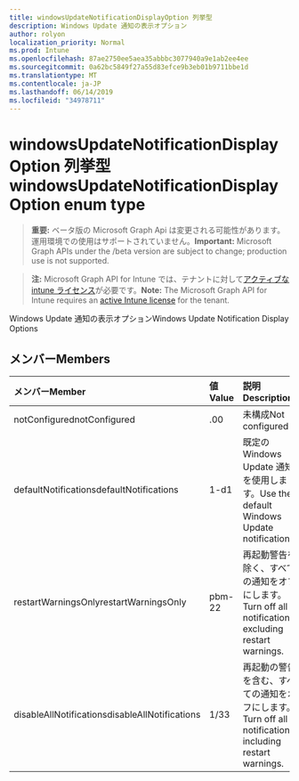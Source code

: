 ```yaml
---
title: windowsUpdateNotificationDisplayOption 列挙型
description: Windows Update 通知の表示オプション
author: rolyon
localization_priority: Normal
ms.prod: Intune
ms.openlocfilehash: 87ae2750ee5aea35abbbc3077940a9e1ab2ee4ee
ms.sourcegitcommit: 0a62bc5849f27a55d83efce9b3eb01b9711bbe1d
ms.translationtype: MT
ms.contentlocale: ja-JP
ms.lasthandoff: 06/14/2019
ms.locfileid: "34978711"
---
```

# <a name="windowsupdatenotificationdisplayoption-enum-type"></a><span data-ttu-id="f6a0f-103">windowsUpdateNotificationDisplayOption 列挙型</span><span class="sxs-lookup"><span data-stu-id="f6a0f-103">windowsUpdateNotificationDisplayOption enum type</span></span>

> <span data-ttu-id="f6a0f-104">**重要:** ベータ版の Microsoft Graph Api は変更される可能性があります。運用環境での使用はサポートされていません。</span><span class="sxs-lookup"><span data-stu-id="f6a0f-104">**Important:** Microsoft Graph APIs under the /beta version are subject to change; production use is not supported.</span></span>

> <span data-ttu-id="f6a0f-105">**注:** Microsoft Graph API for Intune では、テナントに対して[アクティブな intune ライセンス](https://go.microsoft.com/fwlink/?linkid=839381)が必要です。</span><span class="sxs-lookup"><span data-stu-id="f6a0f-105">**Note:** The Microsoft Graph API for Intune requires an [active Intune license](https://go.microsoft.com/fwlink/?linkid=839381) for the tenant.</span></span>

<span data-ttu-id="f6a0f-106">Windows Update 通知の表示オプション</span><span class="sxs-lookup"><span data-stu-id="f6a0f-106">Windows Update Notification Display Options</span></span>

## <a name="members"></a><span data-ttu-id="f6a0f-107">メンバー</span><span class="sxs-lookup"><span data-stu-id="f6a0f-107">Members</span></span>
|<span data-ttu-id="f6a0f-108">メンバー</span><span class="sxs-lookup"><span data-stu-id="f6a0f-108">Member</span></span>|<span data-ttu-id="f6a0f-109">値</span><span class="sxs-lookup"><span data-stu-id="f6a0f-109">Value</span></span>|<span data-ttu-id="f6a0f-110">説明</span><span class="sxs-lookup"><span data-stu-id="f6a0f-110">Description</span></span>|
|:---|:---|:---|
|<span data-ttu-id="f6a0f-111">notConfigured</span><span class="sxs-lookup"><span data-stu-id="f6a0f-111">notConfigured</span></span>|<span data-ttu-id="f6a0f-112">.0</span><span class="sxs-lookup"><span data-stu-id="f6a0f-112">0</span></span>|<span data-ttu-id="f6a0f-113">未構成</span><span class="sxs-lookup"><span data-stu-id="f6a0f-113">Not configured</span></span>|
|<span data-ttu-id="f6a0f-114">defaultNotifications</span><span class="sxs-lookup"><span data-stu-id="f6a0f-114">defaultNotifications</span></span>|<span data-ttu-id="f6a0f-115">1-d</span><span class="sxs-lookup"><span data-stu-id="f6a0f-115">1</span></span>|<span data-ttu-id="f6a0f-116">既定の Windows Update 通知を使用します。</span><span class="sxs-lookup"><span data-stu-id="f6a0f-116">Use the default Windows Update notifications.</span></span>|
|<span data-ttu-id="f6a0f-117">restartWarningsOnly</span><span class="sxs-lookup"><span data-stu-id="f6a0f-117">restartWarningsOnly</span></span>|<span data-ttu-id="f6a0f-118">pbm-2</span><span class="sxs-lookup"><span data-stu-id="f6a0f-118">2</span></span>|<span data-ttu-id="f6a0f-119">再起動警告を除く、すべての通知をオフにします。</span><span class="sxs-lookup"><span data-stu-id="f6a0f-119">Turn off all notifications, excluding restart warnings.</span></span>|
|<span data-ttu-id="f6a0f-120">disableAllNotifications</span><span class="sxs-lookup"><span data-stu-id="f6a0f-120">disableAllNotifications</span></span>|<span data-ttu-id="f6a0f-121">1/3</span><span class="sxs-lookup"><span data-stu-id="f6a0f-121">3</span></span>|<span data-ttu-id="f6a0f-122">再起動の警告を含む、すべての通知をオフにします。</span><span class="sxs-lookup"><span data-stu-id="f6a0f-122">Turn off all notifications, including restart warnings.</span></span>|





